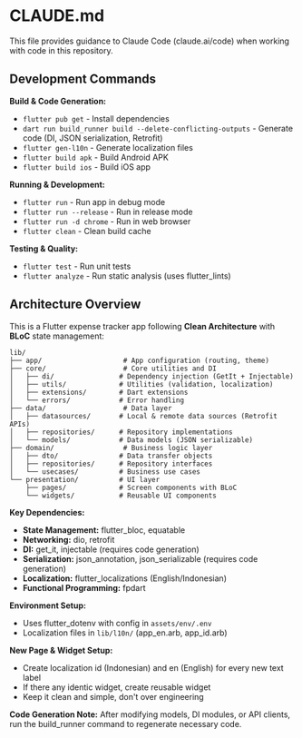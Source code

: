 # CLAUDE.md

This file provides guidance to Claude Code (claude.ai/code) when working with code in this repository.

## Development Commands

**Build & Code Generation:**
- `flutter pub get` - Install dependencies
- `dart run build_runner build --delete-conflicting-outputs` - Generate code (DI, JSON serialization, Retrofit)
- `flutter gen-l10n` - Generate localization files
- `flutter build apk` - Build Android APK
- `flutter build ios` - Build iOS app

**Running & Development:**
- `flutter run` - Run app in debug mode
- `flutter run --release` - Run in release mode
- `flutter run -d chrome` - Run in web browser
- `flutter clean` - Clean build cache

**Testing & Quality:**
- `flutter test` - Run unit tests
- `flutter analyze` - Run static analysis (uses flutter_lints)

## Architecture Overview

This is a Flutter expense tracker app following **Clean Architecture** with **BLoC** state management:

```
lib/
├── app/                    # App configuration (routing, theme)
├── core/                   # Core utilities and DI
│   ├── di/                # Dependency injection (GetIt + Injectable)
│   ├── utils/             # Utilities (validation, localization)
│   ├── extensions/        # Dart extensions
│   └── errors/            # Error handling
├── data/                   # Data layer
│   ├── datasources/       # Local & remote data sources (Retrofit APIs)
│   ├── repositories/      # Repository implementations
│   └── models/            # Data models (JSON serializable)
├── domain/                 # Business logic layer
│   ├── dto/               # Data transfer objects
│   ├── repositories/      # Repository interfaces
│   └── usecases/          # Business use cases
└── presentation/          # UI layer
    ├── pages/             # Screen components with BLoC
    └── widgets/           # Reusable UI components
```

**Key Dependencies:**
- **State Management:** flutter_bloc, equatable
- **Networking:** dio, retrofit
- **DI:** get_it, injectable (requires code generation)
- **Serialization:** json_annotation, json_serializable (requires code generation)
- **Localization:** flutter_localizations (English/Indonesian)
- **Functional Programming:** fpdart

**Environment Setup:**
- Uses flutter_dotenv with config in `assets/env/.env`
- Localization files in `lib/l10n/` (app_en.arb, app_id.arb)

**New Page & Widget Setup:**
- Create localization id (Indonesian) and en (English) for every new text label
- If there any identic widget, create reusable widget
- Keep it clean and simple, don't over engineering

**Code Generation Note:**
After modifying models, DI modules, or API clients, run the build_runner command to regenerate necessary code.
